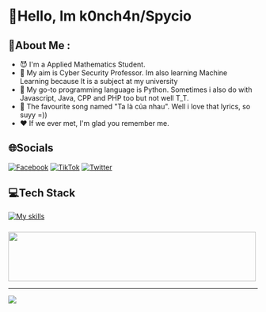 # 💫Hello, Im k0nch4n/Spycio
## 💫About Me :
- 😈 I'm a Applied Mathematics Student.
- 🐳 My aim is Cyber Security Professor. Im also learning Machine Learning because It is a subject at my university 
- 🐍 My go-to programming language is Python. Sometimes i also do with Javascript, Java, CPP and PHP too but not well T_T.
- 🎵 The favourite song named "Ta là của nhau". Well i love that lyrics, so suyy =))
- ❤️ If we ever met, I'm glad you remember me.
## 🌐Socials
[![Facebook](https://img.shields.io/badge/Facebook-%231877F2.svg?logo=Facebook&logoColor=white)](https://www.facebook.com/s1mpl3Love) [![TikTok](https://img.shields.io/badge/TikTok-%23000000.svg?logo=TikTok&logoColor=white)](https://www.tiktok.com/@spyciokon) [![Twitter](https://img.shields.io/badge/Twitter-%231DA1F2.svg?logo=Twitter&logoColor=white)](https://twitter.com/KonSpycio) 

## 💻Tech Stack
[![My skills](https://skillicons.dev/icons?i=latex,php,python,java,mysql,javascript,r,expressjs,linux,vscode,anaconda&perline=15)](https://laxiisteam.blogspot.com)

### 
<img src="https://tryhackme-badges.s3.amazonaws.com/hackervnn40.png" width="500px" height="100px"/>

---
[![](https://visitcount.itsvg.in/api?id=tiyeume25112004&icon=8&color=9)](https://visitcount.itsvg.in)

